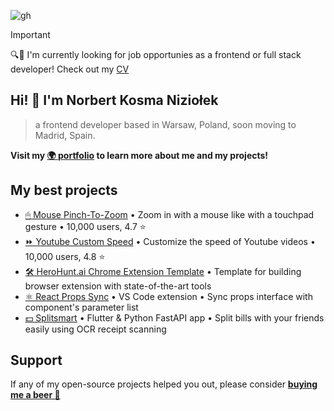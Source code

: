 ![gh](https://github.com/nizioleque/nizioleque/assets/92390086/1e1fd257-a74e-4403-ab16-fb0f416c7402)

> [!IMPORTANT]
> 🔍👀 I'm currently looking for job opportunies as a frontend or full stack developer! Check out my [CV](https://github.com/user-attachments/files/16036111/CV.Norbert.Niziolek.pdf)


## Hi! 👋 I'm Norbert Kosma Niziołek

> a frontend developer based in Warsaw, Poland, soon moving to Madrid, Spain.

**Visit my [🌍 portfolio](https://niziolek.dev/) to learn more about me and my projects!**

## My best projects

- [🖱 Mouse Pinch-To-Zoom](https://github.com/nizioleque/mouse-pinch-to-zoom) • Zoom in with a mouse like with a touchpad gesture • 10,000 users, 4.7 ⭐
- [⏩ Youtube Custom Speed](https://github.com/nizioleque/youtube-custom-speed) • Customize the speed of Youtube videos • 10,000 users, 4.8 ⭐
- [🛠️ HeroHunt.ai Chrome Extension Template](https://github.com/herohunt-ai/chrome-extension-react-mui) • Template for building browser extension with state-of-the-art tools
- [⚛️ React Props Sync](https://github.com/herohunt-ai/react-props-sync) • VS Code extension • Sync props interface with component's parameter list
- [💵 Splitsmart](https://splitsmart.niziolek.dev) • Flutter & Python FastAPI app • Split bills with your friends easily using OCR receipt scanning

## Support

If any of my open-source projects helped you out, please consider [**buying me a beer 🍺**](https://www.buymeacoffee.com/nizioleque)
